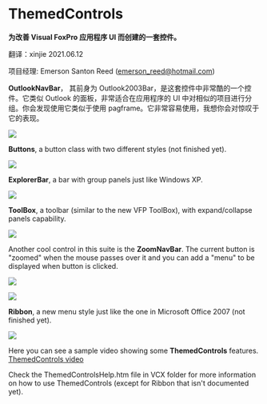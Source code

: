 # ThemedControls
**为改善 Visual FoxPro 应用程序 UI 而创建的一套控件。**

翻译：xinjie  2021.06.12

项目经理: Emerson Santon Reed ([emerson_reed@hotmail.com](mailto:emerson_reed@hotmail.com))

**OutlookNavBar**， 其前身为 Outlook2003Bar，是这套控件中非常酷的一个控件。它类似 Outlook 的面板，非常适合在应用程序的 UI 中对相似的项目进行分组。你会发现使用它类似于使用 pagframe。它非常容易使用，我想你会对惊叹于它的表现。

![](ThemedControls_OutlookNavBar.png)

**Buttons**, a button class with two different styles (not finished yet).

![](ThemedControls_ThemedButton.png)

**ExplorerBar**, a bar with group panels just like Windows XP.

![](ThemedControls_ThemedExplorerBar.png)

**ToolBox**, a toolbar (similar to the new VFP ToolBox), with expand/collapse panels capability.

![](ThemedControls_ToolBox.png)

Another cool control in this suite is the **ZoomNavBar**. The current button is "zoomed" when the mouse passes over it and you can add a "menu" to be displayed when button is clicked.

![](ThemedControls_ZoomNavBar1.png)

![](ThemedControls_ZoomNavBar2.png)

**Ribbon**, a new menu style just like the one in Microsoft Office 2007 (not finished yet).

![](ThemedControls_Ribbon.png)

Here you can see a sample video showing some **ThemedControls** features.
[ThemedControls video](ThemedControls_ThemedControls.wmv)

Check the ThemedControlsHelp.htm file in VCX folder for more information on how to use ThemedControls (except for Ribbon that isn't documented yet).
